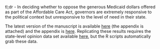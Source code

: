tl;dr - In deciding whether to oppose the generous Medicaid dollars offered as part of the Affordable Care Act, governors are extremely responsive to the political context but unresponsive to the level of need in their state.

The latest version of the manuscript is available [here](http://www.carlislerainey.com/files/need.pdf) (the appendix is attached) and the appendix is [here](http://www.carlislerainey.com/files/need_appendix.pdf). Replicating these results requires the state-level opinion data set available [here](https://github.com/carlislerainey/ACA_Opinion/blob/master/Data/mrp_est.csv), but the R scripts automatically grab these data.
